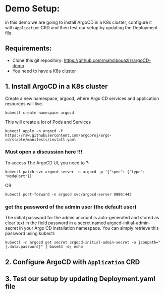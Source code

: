# Demo Setup:

in this demo we are going to install ArgoCD in a K8s cluster, configure it with `Application` CRD and then test our setup by updating the Deployment file

## Requirements:

- Clone this git repository: https://github.com/mahdibouaziz/argoCD-demo
- You need to have a K8s cluster

## 1. Install ArgoCD in a K8s cluster

Create a new namespace, argocd, where Argo CD services and application resources will live.

`kubectl create namespace argocd`

This will create a lot of Pods and Services

`kubectl apply -n argocd -f https://raw.githubusercontent.com/argoproj/argo-cd/stable/manifests/install.yaml`

### Must open a discussion here !!!

To access The ArgoCD UI, you need to ?:

`kubectl patch svc argocd-server -n argocd -p '{"spec": {"type": "NodePort"}}'`

OR

`kubectl port-forward -n argocd svc/argocd-server 8080:443`

### get the password of the admin user (the default user)

The initial password for the admin account is auto-generated and stored as clear text in the field password in a secret named argocd-initial-admin-secret in your Argo CD installation namespace. You can simply retrieve this password using kubectl:

`kubectl -n argocd get secret argocd-initial-admin-secret -o jsonpath="{.data.password}" | base64 -d; echo`

## 2. Configure ArgoCD with `Application` CRD

## 3. Test our setup by updating Deployment.yaml file
